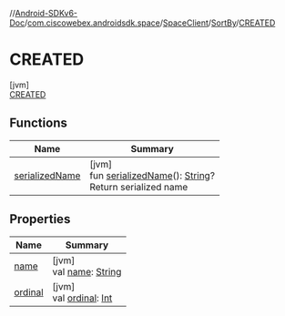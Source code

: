 //[Android-SDKv6-Doc](../../../../../index.md)/[com.ciscowebex.androidsdk.space](../../../index.md)/[SpaceClient](../../index.md)/[SortBy](../index.md)/[CREATED](index.md)

# CREATED

[jvm]\
[CREATED](index.md)

## Functions

| Name | Summary |
|---|---|
| [serializedName](../serialized-name.md) | [jvm]<br>fun [serializedName](../serialized-name.md)(): [String](https://kotlinlang.org/api/latest/jvm/stdlib/kotlin/-string/index.html)?<br>Return serialized name |

## Properties

| Name | Summary |
|---|---|
| [name](../../../../com.ciscowebex.androidsdk.team/-list-team-membership-result/-bad-request/index.md#-372974862%2FProperties%2F-411797461) | [jvm]<br>val [name](../../../../com.ciscowebex.androidsdk.team/-list-team-membership-result/-bad-request/index.md#-372974862%2FProperties%2F-411797461): [String](https://kotlinlang.org/api/latest/jvm/stdlib/kotlin/-string/index.html) |
| [ordinal](../../../../com.ciscowebex.androidsdk.team/-list-team-membership-result/-bad-request/index.md#-739389684%2FProperties%2F-411797461) | [jvm]<br>val [ordinal](../../../../com.ciscowebex.androidsdk.team/-list-team-membership-result/-bad-request/index.md#-739389684%2FProperties%2F-411797461): [Int](https://kotlinlang.org/api/latest/jvm/stdlib/kotlin/-int/index.html) |
